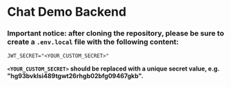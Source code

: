 # Chat Demo Backend

### Important notice: after cloning the repository, please be sure to create a `.env.local` file with the following content:

```
JWT_SECRET="<YOUR_CUSTOM_SECRET>"
```

**`<YOUR_CUSTOM_SECRET>` should be replaced with a unique secret value, e.g. "hg93bvklsi489tgwt26rhgb02bfg09467gkb".**
